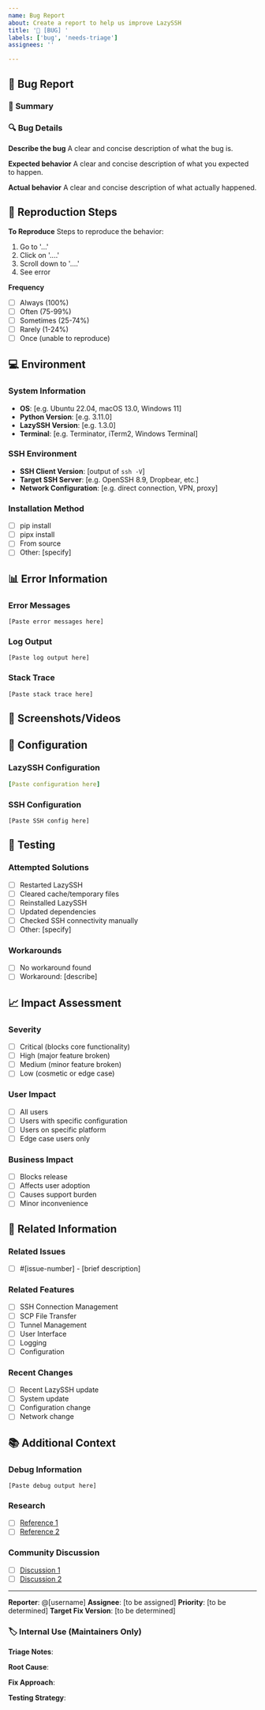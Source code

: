 ```yaml
---
name: Bug Report
about: Create a report to help us improve LazySSH
title: '🐛 [BUG] '
labels: ['bug', 'needs-triage']
assignees: ''

---
```


## 🐛 Bug Report

### 📝 Summary
<!-- Provide a clear and concise description of the bug -->

### 🔍 Bug Details

**Describe the bug**
A clear and concise description of what the bug is.

**Expected behavior**
A clear and concise description of what you expected to happen.

**Actual behavior**
A clear and concise description of what actually happened.

## 🔄 Reproduction Steps

**To Reproduce**
Steps to reproduce the behavior:
1. Go to '...'
2. Click on '....'
3. Scroll down to '....'
4. See error

**Frequency**
<!-- How often does this bug occur? -->
- [ ] Always (100%)
- [ ] Often (75-99%)
- [ ] Sometimes (25-74%)
- [ ] Rarely (1-24%)
- [ ] Once (unable to reproduce)

## 💻 Environment

### System Information
- **OS**: [e.g. Ubuntu 22.04, macOS 13.0, Windows 11]
- **Python Version**: [e.g. 3.11.0]
- **LazySSH Version**: [e.g. 1.3.0]
- **Terminal**: [e.g. Terminator, iTerm2, Windows Terminal]

### SSH Environment
- **SSH Client Version**: [output of `ssh -V`]
- **Target SSH Server**: [e.g. OpenSSH 8.9, Dropbear, etc.]
- **Network Configuration**: [e.g. direct connection, VPN, proxy]

### Installation Method
- [ ] pip install
- [ ] pipx install
- [ ] From source
- [ ] Other: [specify]

## 📊 Error Information

### Error Messages
<!-- Include any error messages you see -->
```
[Paste error messages here]
```

### Log Output
<!-- Include relevant log output if available -->
```
[Paste log output here]
```

### Stack Trace
<!-- Include full stack trace if available -->
```
[Paste stack trace here]
```

## 📸 Screenshots/Videos
<!-- If applicable, add screenshots or videos to help explain your problem -->
<!-- You can drag and drop images/videos here -->

## 🔧 Configuration

### LazySSH Configuration
<!-- Include relevant configuration if applicable -->
```yaml
[Paste configuration here]
```

### SSH Configuration
<!-- Include relevant SSH config if applicable -->
```
[Paste SSH config here]
```

## 🧪 Testing

### Attempted Solutions
<!-- What have you tried to fix this issue? -->
- [ ] Restarted LazySSH
- [ ] Cleared cache/temporary files
- [ ] Reinstalled LazySSH
- [ ] Updated dependencies
- [ ] Checked SSH connectivity manually
- [ ] Other: [specify]

### Workarounds
<!-- Have you found any workarounds? -->
- [ ] No workaround found
- [ ] Workaround: [describe]

## 📈 Impact Assessment

### Severity
<!-- How severe is this bug? -->
- [ ] Critical (blocks core functionality)
- [ ] High (major feature broken)
- [ ] Medium (minor feature broken)
- [ ] Low (cosmetic or edge case)

### User Impact
<!-- Who is affected by this bug? -->
- [ ] All users
- [ ] Users with specific configuration
- [ ] Users on specific platform
- [ ] Edge case users only

### Business Impact
<!-- How does this affect the project? -->
- [ ] Blocks release
- [ ] Affects user adoption
- [ ] Causes support burden
- [ ] Minor inconvenience

## 🔗 Related Information

### Related Issues
<!-- Link to related issues -->
- [ ] #[issue-number] - [brief description]

### Related Features
<!-- What features are affected? -->
- [ ] SSH Connection Management
- [ ] SCP File Transfer
- [ ] Tunnel Management
- [ ] User Interface
- [ ] Logging
- [ ] Configuration

### Recent Changes
<!-- Any recent changes that might be related? -->
- [ ] Recent LazySSH update
- [ ] System update
- [ ] Configuration change
- [ ] Network change

## 📚 Additional Context

### Debug Information
<!-- Any additional debug information -->
```
[Paste debug output here]
```

### Research
<!-- Any research you've done on this issue -->
- [ ] [Reference 1](link)
- [ ] [Reference 2](link)

### Community Discussion
<!-- Any relevant community discussion -->
- [ ] [Discussion 1](link)
- [ ] [Discussion 2](link)

---

**Reporter**: @[username]
**Assignee**: [to be assigned]
**Priority**: [to be determined]
**Target Fix Version**: [to be determined]

### 🏷️ Internal Use (Maintainers Only)

**Triage Notes**:
<!-- For maintainer use during triage -->

**Root Cause**:
<!-- To be filled during investigation -->

**Fix Approach**:
<!-- To be filled during planning -->

**Testing Strategy**:
<!-- How will the fix be tested? --> 